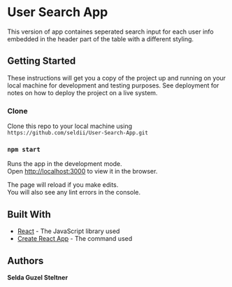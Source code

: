 # User Search App

This version of app containes seperated search input for each user info embedded in the header part of the table with a different styling.

## Getting Started

These instructions will get you a copy of the project up and running on your local machine for development and testing purposes. See deployment for notes on how to deploy the project on a live system.

### Clone

Clone this repo to your local machine using `https://github.com/seldii/User-Search-App.git`

### `npm start`

Runs the app in the development mode.<br />
Open [http://localhost:3000](http://localhost:3000) to view it in the browser.

The page will reload if you make edits.<br />
You will also see any lint errors in the console.

## Built With

- [React](https://github.com/facebook/react) - The JavaScript library used
- [Create React App](https://github.com/facebook/create-react-app) - The command used

## Authors

**Selda Guzel Steltner**
